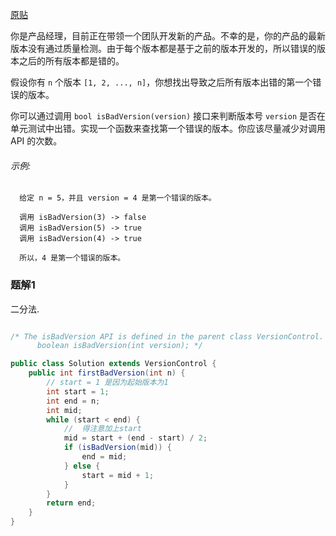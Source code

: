 [原贴](https://leetcode-cn.com/leetbook/read/top-interview-questions-easy/xnto1s/)

你是产品经理，目前正在带领一个团队开发新的产品。不幸的是，你的产品的最新版本没有通过质量检测。由于每个版本都是基于之前的版本开发的，所以错误的版本之后的所有版本都是错的。

假设你有 `n` 个版本 `[1, 2, ..., n]`，你想找出导致之后所有版本出错的第一个错误的版本。

你可以通过调用 `bool isBadVersion(version)` 接口来判断版本号 `version` 是否在单元测试中出错。实现一个函数来查找第一个错误的版本。你应该尽量减少对调用 API 的次数。

###### 示例:

      给定 n = 5，并且 version = 4 是第一个错误的版本。

      调用 isBadVersion(3) -> false
      调用 isBadVersion(5) -> true
      调用 isBadVersion(4) -> true

      所以，4 是第一个错误的版本。 

### 题解1

二分法.

``` java

/* The isBadVersion API is defined in the parent class VersionControl.
      boolean isBadVersion(int version); */

public class Solution extends VersionControl {
    public int firstBadVersion(int n) {
        // start = 1 是因为起始版本为1
        int start = 1;
        int end = n;
        int mid;
        while (start < end) {
            //  得注意加上start
            mid = start + (end - start) / 2;
            if (isBadVersion(mid)) {
                end = mid;
            } else {
                start = mid + 1;
            }
        }
        return end;
    }
}

```